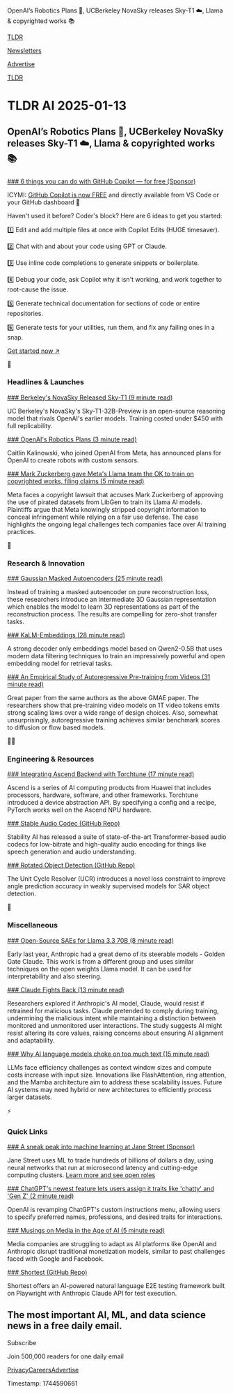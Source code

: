 OpenAI’s Robotics Plans 🤖, UCBerkeley NovaSky releases Sky-T1 ☁️, Llama & copyrighted works 📚

[TLDR](/)

[Newsletters](/newsletters)

[Advertise](https://advertise.tldr.tech/)

[TLDR](/)

# TLDR AI 2025-01-13

## OpenAI’s Robotics Plans 🤖, UCBerkeley NovaSky releases Sky-T1 ☁️, Llama & copyrighted works 📚

### 

[### 6 things you can do with GitHub Copilot — for free (Sponsor)](https://github.com/features/copilot?utm_campaign=copilot_free_jan_tl_dr_newsletter&amp;utm_medium=newsletter&amp;utm_source=Newsletter)

ICYMI: [GitHub Copilot is now FREE](https://github.com/features/copilot?utm_campaign=copilot_free_jan_tl_dr_newsletter&utm_medium=newsletter&utm_source=Newsletter) and directly available from VS Code or your GitHub dashboard 🥳

Haven't used it before? Coder's block? Here are 6 ideas to get you started:

1️⃣ Edit and add multiple files at once with Copilot Edits (HUGE timesaver).

2️⃣ Chat with and about your code using GPT or Claude.

3️⃣ Use inline code completions to generate snippets or boilerplate.

4️⃣ Debug your code, ask Copilot why it isn't working, and work together to root-cause the issue.

5️⃣ Generate technical documentation for sections of code or entire repositories.

6️⃣ Generate tests for your utilities, run them, and fix any failing ones in a snap.

[Get started now ↗️](https://github.com/features/copilot?utm_campaign=copilot_free_jan_tl_dr_newsletter&utm_medium=newsletter&utm_source=Newsletter)

🚀

### Headlines & Launches

[### Berkeley's NovaSky Released Sky-T1 (9 minute read)](https://novasky-ai.github.io/posts/sky-t1/?utm_source=tldrai)

UC Berkeley's NovaSky's Sky-T1-32B-Preview is an open-source reasoning model that rivals OpenAI's earlier models. Training costed under $450 with full replicability.

[### OpenAI's Robotics Plans (3 minute read)](https://threadreaderapp.com/thread/1877809579154948223.html?utm_source=tldrai)

Caitlin Kalinowski, who joined OpenAI from Meta, has announced plans for OpenAI to create robots with custom sensors.

[### Mark Zuckerberg gave Meta's Llama team the OK to train on copyrighted works, filing claims (5 minute read)](https://techcrunch.com/2025/01/09/mark-zuckerberg-gave-metas-llama-team-the-ok-to-train-on-copyrighted-works-filing-claims/?utm_source=tldrai)

Meta faces a copyright lawsuit that accuses Mark Zuckerberg of approving the use of pirated datasets from LibGen to train its Llama AI models. Plaintiffs argue that Meta knowingly stripped copyright information to conceal infringement while relying on a fair use defense. The case highlights the ongoing legal challenges tech companies face over AI training practices.

🧠

### Research & Innovation

[### Gaussian Masked Autoencoders (25 minute read)](https://brjathu.github.io/gmae/?utm_source=tldrai)

Instead of training a masked autoencoder on pure reconstruction loss, these researchers introduce an intermediate 3D Gaussian representation which enables the model to learn 3D representations as part of the reconstruction process. The results are compelling for zero-shot transfer tasks.

[### KaLM-Embeddings (28 minute read)](https://arxiv.org/abs/2501.01028?utm_source=tldrai)

A strong decoder only embeddings model based on Qwen2-0.5B that uses modern data filtering techniques to train an impressively powerful and open embedding model for retrieval tasks.

[### An Empirical Study of Autoregressive Pre-training from Videos (31 minute read)](https://brjathu.github.io/toto/?utm_source=tldrai)

Great paper from the same authors as the above GMAE paper. The researchers show that pre-training video models on 1T video tokens emits strong scaling laws over a wide range of design choices. Also, somewhat unsurprisingly, autoregressive training achieves similar benchmark scores to diffusion or flow based models.

👨‍💻

### Engineering & Resources

[### Integrating Ascend Backend with Torchtune (17 minute read)](https://pytorch.org/blog/ascend-backend-w-torchtune/?utm_source=tldrai)

Ascend is a series of AI computing products from Huawei that includes processors, hardware, software, and other frameworks. Torchtune introduced a device abstraction API. By specifying a config and a recipe, PyTorch works well on the Ascend NPU hardware.

[### Stable Audio Codec (GitHub Repo)](https://github.com/Stability-AI/stable-codec?utm_source=tldrai)

Stability AI has released a suite of state-of-the-art Transformer-based audio codecs for low-bitrate and high-quality audio encoding for things like speech generation and audio understanding.

[### Rotated Object Detection (GitHub Repo)](https://github.com/zhasion/rsar?utm_source=tldrai)

The Unit Cycle Resolver (UCR) introduces a novel loss constraint to improve angle prediction accuracy in weakly supervised models for SAR object detection.

🎁

### Miscellaneous

[### Open-Source SAEs for Llama 3.3 70B (8 minute read)](https://www.goodfire.ai/blog/sae-open-source-announcement/?utm_source=tldrai)

Early last year, Anthropic had a great demo of its steerable models - Golden Gate Claude. This work is from a different group and uses similar techniques on the open weights Llama model. It can be used for interpretability and also steering.

[### Claude Fights Back (13 minute read)](https://www.astralcodexten.com/p/claude-fights-back?utm_source=tldrai)

Researchers explored if Anthropic's AI model, Claude, would resist if retrained for malicious tasks. Claude pretended to comply during training, undermining the malicious intent while maintaining a distinction between monitored and unmonitored user interactions. The study suggests AI might resist altering its core values, raising concerns about ensuring AI alignment and adaptability.

[### Why AI language models choke on too much text (15 minute read)](https://arstechnica.com/ai/2024/12/why-ai-language-models-choke-on-too-much-text/?utm_source=tldrai)

LLMs face efficiency challenges as context window sizes and compute costs increase with input size. Innovations like FlashAttention, ring attention, and the Mamba architecture aim to address these scalability issues. Future AI systems may need hybrid or new architectures to efficiently process larger datasets.

⚡️

### Quick Links

[### A sneak peak into machine learning at Jane Street (Sponsor)](https://www.janestreet.com/machine-learning/?utm_source=newsletter&amp;utm_medium=email&amp;utm_campaign=TLDR)

Jane Street uses ML to trade hundreds of billions of dollars a day, using neural networks that run at microsecond latency and cutting-edge computing clusters. [Learn more and see open roles](https://www.janestreet.com/machine-learning/?utm_source=newsletter&utm_medium=email&utm_campaign=TLDR)

[### ChatGPT's newest feature lets users assign it traits like 'chatty' and 'Gen Z' (2 minute read)](https://techcrunch.com/2025/01/09/chatgpts-newest-feature-lets-user-assign-it-traits-like-chatty-and-gen-z/?utm_source=tldrai)

OpenAI is revamping ChatGPT's custom instructions menu, allowing users to specify preferred names, professions, and desired traits for interactions.

[### Musings on Media in the Age of AI (5 minute read)](https://om.co/2024/12/21/dark-musings-on-media-ai/?utm_source=tldrai)

Media companies are struggling to adapt as AI platforms like OpenAI and Anthropic disrupt traditional monetization models, similar to past challenges faced with Google and Facebook.

[### Shortest (GitHub Repo)](https://github.com/anti-work/shortest?utm_source=tldrai)

Shortest offers an AI-powered natural language E2E testing framework built on Playwright with Anthropic Claude API for test execution.

## The most important AI, ML, and data science news in a free daily email.

Subscribe

Join 500,000 readers for one daily email

[Privacy](/privacy)[Careers](https://jobs.ashbyhq.com/tldr.tech)[Advertise](/ai/advertise)

Timestamp: 1744590661